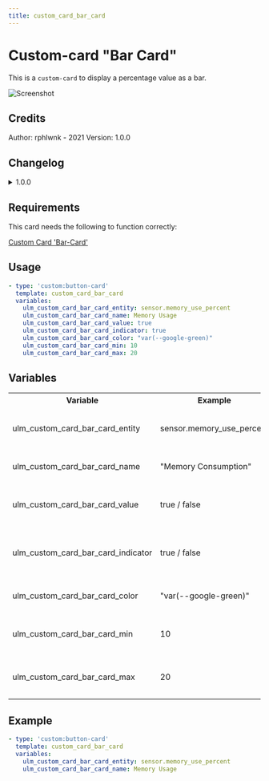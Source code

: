 ```yaml
---
title: custom_card_bar_card
---
```

<!-- markdownlint-disable MD046 -->

# Custom-card "Bar Card"

This is a `custom-card` to display a percentage value as a bar.

![Screenshot](../../docs/assets/img/screenshot_bar_card.png)

## Credits

Author: rphlwnk - 2021
Version: 1.0.0

## Changelog

<details>
<summary>1.0.0</summary>
Initial release
</details>

## Requirements

This card needs the following to function correctly:

[Custom Card 'Bar-Card'](https://github.com/custom-cards/bar-card)

## Usage

```yaml
- type: 'custom:button-card'
  template: custom_card_bar_card
  variables:
    ulm_custom_card_bar_card_entity: sensor.memory_use_percent
    ulm_custom_card_bar_card_name: Memory Usage
    ulm_custom_card_bar_card_value: true
    ulm_custom_card_bar_card_indicator: true
    ulm_custom_card_bar_card_color: "var(--google-green)"
    ulm_custom_card_bar_card_min: 10
    ulm_custom_card_bar_card_max: 20
```

## Variables

<table>
<tr>
<th>Variable</th>
<th>Example</th>
<th>Required</th>
<th>Default</th>
<th>Explanation</th>
</tr>
<tr>
<td>ulm_custom_card_bar_card_entity</td>
<td>sensor.memory_use_percent</td>
<td>yes</td>
<td></td>
<td>The entity with the desired value</td>
</tr>
<tr>
<td>ulm_custom_card_bar_card_name</td>
<td>"Memory Consumption"</td>
<td>no</td>
<td>Sensor Name</td>
<td>Overwrites the sensor name</td>
</tr>
<tr>
<td>ulm_custom_card_bar_card_value</td>
<td>true / false</td>
<td>no</td>
<td>false</td>
<td>If true, shows the value in the bar</td>
</tr>
<tr>
<td>ulm_custom_card_bar_card_indicator</td>
<td>true / false</td>
<td>no</td>
<td>false</td>
<td>If true, shows if the value has changed up or down</td>
</tr>
<tr>
<td>ulm_custom_card_bar_card_color</td>
<td>"var(--google-green)"</td>
<td>no</td>
<td>"var(--google-blue)"</td>
<td>Change the color of the bar</td>
</tr>
<tr>
<td>ulm_custom_card_bar_card_min</td>
<td>10</td>
<td>no</td>
<td>0</td>
<td>Change the minimum value of the bar</td>
</tr>
<tr>
<td>ulm_custom_card_bar_card_max</td>
<td>20</td>
<td>no</td>
<td>100</td>
<td>Change the maximum value of the bar</td>
</tr>
</table>

## Example

```yaml
- type: 'custom:button-card'
  template: custom_card_bar_card
  variables:
    ulm_custom_card_bar_card_entity: sensor.memory_use_percent
    ulm_custom_card_bar_card_name: Memory Usage
```
